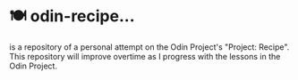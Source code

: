 # 🍽 odin-recipe...
is a repository of a personal attempt on the Odin Project's "Project: Recipe". This repository will improve overtime as I progress with the lessons in the Odin Project.
